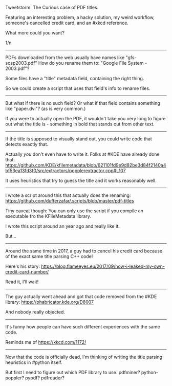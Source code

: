 Tweetstorm: The Curious case of PDF titles.

Featuring an interesting problem, a hacky solution, my weird workflow, someone's cancelled credit card, and an #xkcd reference.

What more could you want?

1/n

---

PDFs downloaded from the web usually have names like "gfs-sosp2003.pdf"  How do you rename them to: "Google File System - 2003.pdf"?

Some files have a "title" metadata field, containing the right thing.

So we could create a script that uses that field's info to rename files. 

---

But what if there is no such field? Or what if that field contains something like "paper.dvi"? (as is very common.)

If you were to actually open the PDF, it wouldn't take you very long to figure out what the title is - something in bold that stands out from other text.

---

If the title is supposed to visually stand out, you could write code that detects exactly that.

Actually *you* don't even have to write it. Folks at #KDE have already done that: https://github.com/KDE/kfilemetadata/blob/621101fd9e9d82be3d84f2140a4bf53ea13fd3f0/src/extractors/popplerextractor.cpp#L107

It uses heuristics that try to guess the title and it works reasonably well.

---

I wrote a script around this that actually does the renaming: https://github.com/dufferzafar/.scripts/blob/master/pdf-titles

Tiny caveat though: You can only use the script if you compile an executable fro the KFileMetadata library.

I wrote this script around an year ago and really like it.

But...

---

Around the same time in 2017, a guy had to cancel his credit card because of the exact same title parsing C++ code!

Here's his story: https://blog.flameeyes.eu/2017/09/how-i-leaked-my-own-credit-card-number/

Read it, I'll wait!

---

The guy actually went ahead and got that code removed from the #KDE library: https://phabricator.kde.org/D8007

And nobody really objected.

---

It's funny how people can have such different experiences with the same code.

Reminds me of https://xkcd.com/1172/

---

Now that the code is officially dead, I'm thinking of writing the title parsing heuristics in #python itself.

But first I need to figure out which PDF library to use. pdfminer? python-poppler? pypdf? pdfreader?

